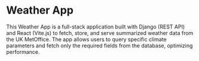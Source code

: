 # Weather App
 This Weather App is a full-stack application built with Django (REST API) and React (Vite.js) to fetch, store, and serve summarized weather data from the UK MetOffice. The app allows users to query specific climate parameters and fetch only the required fields from the database, optimizing performance.
